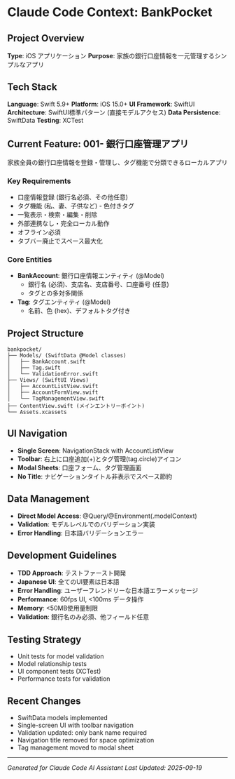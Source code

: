 # Claude Code Context: BankPocket

## Project Overview
**Type**: iOS アプリケーション
**Purpose**: 家族の銀行口座情報を一元管理するシンプルなアプリ

## Tech Stack
**Language**: Swift 5.9+
**Platform**: iOS 15.0+
**UI Framework**: SwiftUI
**Architecture**: SwiftUI標準パターン (直接モデルアクセス)
**Data Persistence**: SwiftData
**Testing**: XCTest

## Current Feature: 001- 銀行口座管理アプリ
家族全員の銀行口座情報を登録・管理し、タグ機能で分類できるローカルアプリ

### Key Requirements
- 口座情報登録 (銀行名必須、その他任意)
- タグ機能 (私、妻、子供など) - 色付きタグ
- 一覧表示・検索・編集・削除
- 外部連携なし・完全ローカル動作
- オフライン必須
- タブバー廃止でスペース最大化

### Core Entities
- **BankAccount**: 銀行口座情報エンティティ (@Model)
  - 銀行名 (必須)、支店名、支店番号、口座番号 (任意)
  - タグとの多対多関係
- **Tag**: タグエンティティ (@Model)
  - 名前、色 (hex)、デフォルトタグ付き

## Project Structure
```
bankpocket/
├── Models/ (SwiftData @Model classes)
│   ├── BankAccount.swift
│   ├── Tag.swift
│   └── ValidationError.swift
├── Views/ (SwiftUI Views)
│   ├── AccountListView.swift
│   ├── AccountFormView.swift
│   └── TagManagementView.swift
├── ContentView.swift (メインエントリーポイント)
└── Assets.xcassets
```

## UI Navigation
- **Single Screen**: NavigationStack with AccountListView
- **Toolbar**: 右上に口座追加(+)とタグ管理(tag.circle)アイコン
- **Modal Sheets**: 口座フォーム、タグ管理画面
- **No Title**: ナビゲーションタイトル非表示でスペース節約

## Data Management
- **Direct Model Access**: @Query/@Environment(\.modelContext)
- **Validation**: モデルレベルでのバリデーション実装
- **Error Handling**: 日本語バリデーションエラー

## Development Guidelines
- **TDD Approach**: テストファースト開発
- **Japanese UI**: 全てのUI要素は日本語
- **Error Handling**: ユーザーフレンドリーな日本語エラーメッセージ
- **Performance**: 60fps UI, <100ms データ操作
- **Memory**: <50MB使用量制限
- **Validation**: 銀行名のみ必須、他フィールド任意

## Testing Strategy
- Unit tests for model validation
- Model relationship tests
- UI component tests (XCTest)
- Performance tests for validation

## Recent Changes
- SwiftData models implemented
- Single-screen UI with toolbar navigation
- Validation updated: only bank name required
- Navigation title removed for space optimization
- Tag management moved to modal sheet

---
*Generated for Claude Code AI Assistant*
*Last Updated: 2025-09-19*